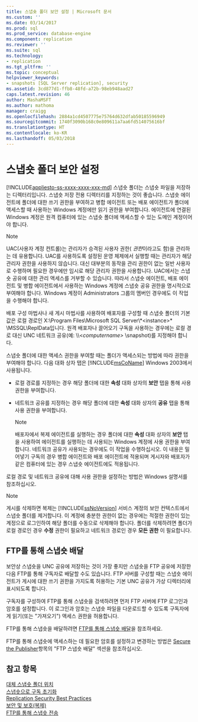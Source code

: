 ```yaml
---
title: 스냅숏 폴더 보안 설정 | Microsoft 문서
ms.custom: ''
ms.date: 03/14/2017
ms.prod: sql
ms.prod_service: database-engine
ms.component: replication
ms.reviewer: ''
ms.suite: sql
ms.technology:
- replication
ms.tgt_pltfrm: ''
ms.topic: conceptual
helpviewer_keywords:
- snapshots [SQL Server replication], security
ms.assetid: 3cd877d1-ffb8-48fd-a72b-98eb948aad27
caps.latest.revision: 46
author: MashaMSFT
ms.author: mathoma
manager: craigg
ms.openlocfilehash: 2884a1cd4507775e75764d632dfab50185596949
ms.sourcegitcommit: 1740f3090b168c0e809611a7aa6fd514075616bf
ms.translationtype: HT
ms.contentlocale: ko-KR
ms.lasthandoff: 05/03/2018
---
```

# <a name="secure-the-snapshot-folder"></a>스냅숏 폴더 보안 설정
[!INCLUDE[appliesto-ss-xxxx-xxxx-xxx-md](../../../includes/appliesto-ss-xxxx-xxxx-xxx-md.md)]
  스냅숏 폴더는 스냅숏 파일을 저장하는 디렉터리입니다. 스냅숏 저장 전용 디렉터리를 지정하는 것이 좋습니다. 스냅숏 에이전트에 폴더에 대한 쓰기 권한을 부여하고 병합 에이전트 또는 배포 에이전트가 폴더에 액세스할 때 사용하는 Windows 계정에만 읽기 권한을 부여합니다. 에이전트에 연결된 Windows 계정은 원격 컴퓨터에 있는 스냅숏 폴더에 액세스할 수 있는 도메인 계정이어야 합니다.  
  
> [!NOTE]  
>  UAC(사용자 계정 컨트롤)는 관리자가 승격된 사용자 권한( *권한*이라고도 함)을 관리하는 데 유용합니다. UAC를 사용하도록 설정된 운영 체제에서 실행할 때는 관리자가 해당 관리자 권한을 사용하지 않습니다. 대신 대부분의 동작을 관리 권한이 없는 일반 사용자로 수행하며 필요한 경우에만 임시로 해당 관리자 권한을 사용합니다. UAC에서는 스냅숏 공유에 대한 관리 액세스를 거부할 수 있습니다. 따라서 스냅숏 에이전트, 배포 에이전트 및 병합 에이전트에서 사용하는 Windows 계정에 스냅숏 공유 권한을 명시적으로 부여해야 합니다. Windows 계정이 Administrators 그룹의 멤버인 경우에도 이 작업을 수행해야 합니다.  
  
 배포 구성 마법사나 새 게시 마법사를 사용하여 배포자를 구성할 때 스냅숏 폴더의 기본값은 로컬 경로인 X:\Program Files\Microsoft SQL Server\\\*\<instance>* \MSSQL\ReplData입니다. 원격 배포자나 끌어오기 구독을 사용하는 경우에는 로컬 경로 대신 UNC 네트워크 공유(예: \\\\<*computername>* \snapshot)를 지정해야 합니다.  
  
 스냅숏 폴더에 대한 액세스 권한을 부여할 때는 폴더가 액세스되는 방법에 따라 권한을 부여해야 합니다. 다음 대화 상자 탭은 [!INCLUDE[msCoName](../../../includes/msconame-md.md)] Windows 2003에서 사용됩니다.  
  
-   로컬 경로를 지정하는 경우 해당 폴더에 대한 **속성** 대화 상자의 **보안** 탭을 통해 사용 권한을 부여합니다.  
  
-   네트워크 공유를 지정하는 경우 해당 폴더에 대한 **속성** 대화 상자의 **공유** 탭을 통해 사용 권한을 부여합니다.  
  
    > [!NOTE]  
    >  배포자에서 복제 에이전트를 실행하는 경우 폴더에 대한 **속성** 대화 상자의 **보안** 탭을 사용하여 에이전트를 실행하는 데 사용되는 Windows 계정에 사용 권한을 부여합니다. 네트워크 공유가 사용되는 경우에도 이 작업을 수행하십시오. 이 내용은 밀어넣기 구독의 경우 병합 에이전트와 배포 에이전트에 적용되며 게시자와 배포자가 같은 컴퓨터에 있는 경우 스냅숏 에이전트에도 적용됩니다.  
  
 로컬 경로 및 네트워크 공유에 대해 사용 권한을 설정하는 방법은 Windows 설명서를 참조하십시오.  
  
> [!NOTE]  
>  게시를 삭제하면 복제는 [!INCLUDE[ssNoVersion](../../../includes/ssnoversion-md.md)] 서비스 계정의 보안 컨텍스트에서 스냅숏 폴더를 제거합니다. 이 계정에 충분한 권한이 없는 경우에는 적절한 권한이 있는 계정으로 로그인하여 해당 폴더를 수동으로 삭제해야 합니다. 폴더를 삭제하려면 폴더가 로컬 경로인 경우 **수정** 권한이 필요하고 네트워크 경로인 경우 **모든 권한** 이 필요합니다.  
  
## <a name="delivering-snapshots-through-ftp"></a>FTP를 통해 스냅숏 배달  
 보안상 스냅숏을 UNC 공유에 저장하는 것이 가장 좋지만 스냅숏을 FTP 공유에 저장한 다음 FTP를 통해 구독자로 배달할 수도 있습니다. FTP 서버를 구성할 때는 스냅숏 에이전트가 게시에 대한 쓰기 권한을 가지도록 허용하는 기본 UNC 공유가 가상 디렉터리에 표시되도록 합니다.  
  
 구독자를 구성하여 FTP를 통해 스냅숏을 검색하려면 먼저 FTP 서버에 FTP 로그인과 암호를 설정합니다. 이 로그인과 암호는 스냅숏 파일을 다운로드할 수 있도록 구독자에게 읽기(또는 "가져오기") 액세스 권한을 허용합니다.  
  
 FTP를 통해 스냅숏을 배달하려면 [FTP를 통해 스냅숏 배달](../../../relational-databases/replication/publish/deliver-a-snapshot-through-ftp.md)을 참조하세요.  
  
 FTP를 통해 스냅숏에 액세스하는 데 필요한 암호를 설정하고 변경하는 방법은 [Secure the Publisher](../../../relational-databases/replication/security/secure-the-publisher.md)항목의 "FTP 스냅숏 배달" 섹션을 참조하십시오.  
  
## <a name="see-also"></a>참고 항목  
 [대체 스냅숏 폴더 위치](../../../relational-databases/replication/alternate-snapshot-folder-locations.md)   
 [스냅숏으로 구독 초기화](../../../relational-databases/replication/initialize-a-subscription-with-a-snapshot.md)   
 [Replication Security Best Practices](../../../relational-databases/replication/security/replication-security-best-practices.md)   
 [보안 및 보호&#40;복제&#41;](../../../relational-databases/replication/security/security-and-protection-replication.md)   
 [FTP를 통해 스냅숏 전송](../../../relational-databases/replication/transfer-snapshots-through-ftp.md)  
  
  
